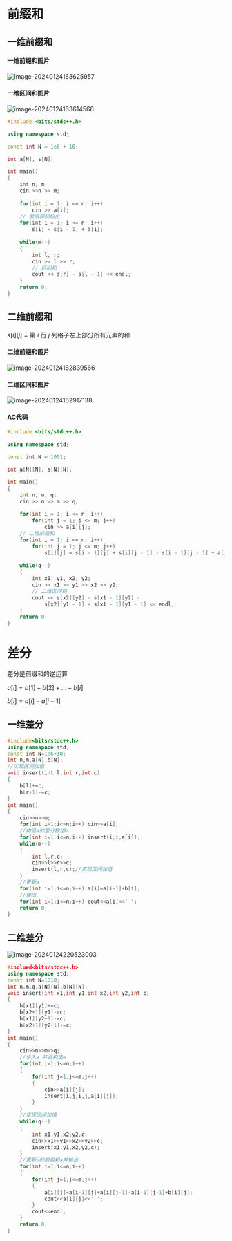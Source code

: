 # 前缀和

## 一维前缀和

#### 一维前缀和图片

![image-20240124163625957](https://cdn.jsdelivr.net/gh/chousinbin/Image/202401241636982.png)

#### 一维区间和图片

![image-20240124163614568](https://cdn.jsdelivr.net/gh/chousinbin/Image/202401241636597.png)

```c++
#include <bits/stdc++.h>

using namespace std;

const int N = 1e6 + 10;

int a[N], s[N];

int main()
{
    int n, m;
    cin >>n >> m;
    
    for(int i = 1; i <= n; i++)
        cin >> a[i];
    // 前缀和初始化
    for(int i = 1; i <= n; i++)
        s[i] = s[i - 1] + a[i];
        
    while(m--)
    {
        int l, r;
        cin >> l >> r;
        // 区间和
        cout << s[r] - s[l - 1] << endl;
    }
    return 0;
}
```

## 二维前缀和

$s[i][j]$ = 第 $i$ 行 $j$ 列格子左上部分所有元素的和

#### 二维前缀和图片

![image-20240124162839566](https://cdn.jsdelivr.net/gh/chousinbin/Image/202401241628593.png)

#### 二维区间和图片

![image-20240124162917138](https://cdn.jsdelivr.net/gh/chousinbin/Image/202401241629168.png)

#### AC代码

```c++
#include <bits/stdc++.h>

using namespace std;

const int N = 1001;

int a[N][N], s[N][N];

int main()
{
    int n, m, q;
    cin >> n >> m >> q;
    
    for(int i = 1; i <= n; i++)
        for(int j = 1; j <= m; j++)
            cin >> a[i][j];
    // 二维前缀和       
    for(int i = 1; i <= n; i++)
        for(int j = 1; j <= m; j++)
            s[i][j] = s[i - 1][j] + s[i][j - 1] - s[i - 1][j - 1] + a[i][j];
    
    while(q--)
    {
        int x1, y1, x2, y2;
        cin >> x1 >> y1 >> x2 >> y2;
        // 二维区间和
        cout << s[x2][y2] - s[x1 - 1][y2] - 
            s[x2][y1 - 1] + s[x1 - 1][y1 - 1] << endl;
    }
    return 0;
}
```

# 差分

差分是前缀和的逆运算

$a[i]=b[1]+b[2]+...+b[i]$

$b[i] = a[i]-a[i-1]$

## 一维差分

```c++
#include<bits/stdc++.h>
using namespace std;
const int N=1e6+10;
int n,m,a[N],b[N];
//实现区间加值
void insert(int l,int r,int c)
{
    b[l]+=c;
    b[r+1]-=c;
}
int main()
{
    cin>>n>>m;
    for(int i=1;i<=n;i++) cin>>a[i];
    //构造a的差分数组b
    for(int i=1;i<=n;i++) insert(i,i,a[i]);
    while(m--)
    {
        int l,r,c;
        cin>>l>>r>>c;
        insert(l,r,c);//实现区间加值
    }
   	//更新a
    for(int i=1;i<=n;i++) a[i]=a[i-1]+b[i];
    //输出
    for(int i=1;i<=n;i++) cout<<a[i]<<' ';
    return 0;
}
```

## 二维差分

![image-20240124220523003](https://cdn.jsdelivr.net/gh/chousinbin/Image/202401242205222.png)

```c++
#inclued<bits/stdc++.h>
using namespace std;
const int N=1010;
int n,m,q,a[N][N],b[N][N];
void insert(int x1,int y1,int x2,int y2,int c)
{
    b[x1][y1]+=c;
    b[x2+1][y1]-=c;
    b[x1][y2+1]-=c;
    b[x2+1][y2+1]+=c;
}
int main()
{
    cin>>n>>m>>q;
    //读入a 并且构造a
    for(int i=1;i<=n;i++)
    {
        for(int j=1;j<=m;j++)
        {
            cin>>a[i][j];
            insert(i,j,i,j,a[i][j]);
        }
    }
    //实现区间加值
    while(q--)
    {
        int x1,y1,x2,y2,c;
        cin>>x1>>y1>>x2>>y2>>c;
        insert(x1,y1,x2,y2,c);
    }
    //更新b的前缀和a并输出
    for(int i=1;i<=n;i++)
    {
        for(int j=1;j<=m;j++)
        {
            a[i][j]=a[i-1][j]+a[i][j-1]-a[i-1][j-1]+b[i][j];
            cout<<a[i][j]<<' ';
        }
        cout<<endl;
    }
    return 0;
}
```

